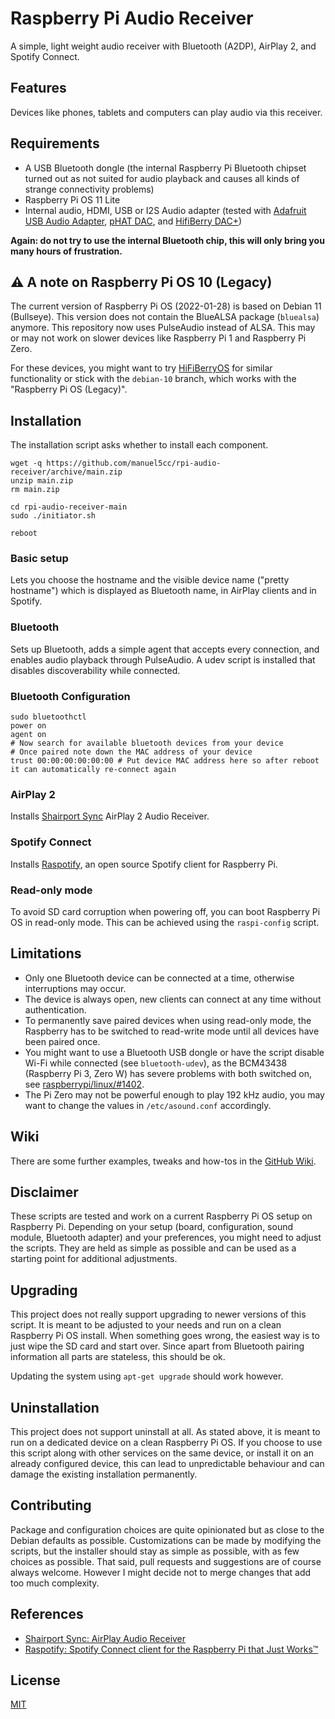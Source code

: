 # Raspberry Pi Audio Receiver

A simple, light weight audio receiver with Bluetooth (A2DP), AirPlay 2, and Spotify Connect.

## Features

Devices like phones, tablets and computers can play audio via this receiver.

## Requirements

- A USB Bluetooth dongle (the internal Raspberry Pi Bluetooth chipset turned out as not suited for audio playback and causes all kinds of strange connectivity problems)
- Raspberry Pi OS 11 Lite
- Internal audio, HDMI, USB or I2S Audio adapter (tested with [Adafruit USB Audio Adapter](https://www.adafruit.com/product/1475),  [pHAT DAC](https://shop.pimoroni.de/products/phat-dac), and [HifiBerry DAC+](https://www.hifiberry.com/products/dacplus/))

**Again: do not try to use the internal Bluetooth chip, this will only bring you many hours of frustration.**

## ⚠️ A note on Raspberry Pi OS 10 (Legacy)

The current version of Raspberry Pi OS (2022-01-28) is based on Debian 11 (Bullseye). This version does not contain the BlueALSA package (`bluealsa`) anymore. This repository now uses PulseAudio instead of ALSA. This may or may not work on slower devices like Raspberry Pi 1 and Raspberry Pi Zero.

For these devices, you might want to try [HiFiBerryOS](https://github.com/hifiberry/hifiberry-os/) for similar functionality or stick with the `debian-10` branch, which works with the "Raspberry Pi OS (Legacy)".

## Installation

The installation script asks whether to install each component.

    wget -q https://github.com/manuel5cc/rpi-audio-receiver/archive/main.zip
    unzip main.zip
    rm main.zip

    cd rpi-audio-receiver-main
    sudo ./initiator.sh

    reboot

### Basic setup

Lets you choose the hostname and the visible device name ("pretty hostname") which is displayed as Bluetooth name, in AirPlay clients and in Spotify.

### Bluetooth

Sets up Bluetooth, adds a simple agent that accepts every connection, and enables audio playback through PulseAudio. A udev script is installed that disables discoverability while connected.

### Bluetooth Configuration
```
sudo bluetoothctl
power on
agent on
# Now search for available bluetooth devices from your device
# Once paired note down the MAC address of your device 
trust 00:00:00:00:00:00 # Put device MAC address here so after reboot it can automatically re-connect again
```

### AirPlay 2

Installs [Shairport Sync](https://github.com/mikebrady/shairport-sync) AirPlay 2 Audio Receiver.

### Spotify Connect

Installs [Raspotify](https://github.com/dtcooper/raspotify), an open source Spotify client for Raspberry Pi.

### Read-only mode

To avoid SD card corruption when powering off, you can boot Raspberry Pi OS in read-only mode. This can be achieved using the `raspi-config` script.

## Limitations

- Only one Bluetooth device can be connected at a time, otherwise interruptions may occur.
- The device is always open, new clients can connect at any time without authentication.
- To permanently save paired devices when using read-only mode, the Raspberry has to be switched to read-write mode until all devices have been paired once.
- You might want to use a Bluetooth USB dongle or have the script disable Wi-Fi while connected (see `bluetooth-udev`), as the BCM43438 (Raspberry Pi 3, Zero W) has severe problems with both switched on, see [raspberrypi/linux/#1402](https://github.com/raspberrypi/linux/issues/1402).
- The Pi Zero may not be powerful enough to play 192 kHz audio, you may want to change the values in `/etc/asound.conf` accordingly.

## Wiki

There are some further examples, tweaks and how-tos in the [GitHub Wiki](https://github.com/nicokaiser/rpi-audio-receiver/wiki).

## Disclaimer

These scripts are tested and work on a current Raspberry Pi OS setup on Raspberry Pi. Depending on your setup (board, configuration, sound module, Bluetooth adapter) and your preferences, you might need to adjust the scripts. They are held as simple as possible and can be used as a starting point for additional adjustments.

## Upgrading

This project does not really support upgrading to newer versions of this script. It is meant to be adjusted to your needs and run on a clean Raspberry Pi OS install. When something goes wrong, the easiest way is to just wipe the SD card and start over. Since apart from Bluetooth pairing information all parts are stateless, this should be ok.

Updating the system using `apt-get upgrade` should work however.

## Uninstallation

This project does not support uninstall at all. As stated above, it is meant to run on a dedicated device on a clean Raspberry Pi OS. If you choose to use this script along with other services on the same device, or install it on an already configured device, this can lead to unpredictable behaviour and can damage the existing installation permanently.

## Contributing

Package and configuration choices are quite opinionated but as close to the Debian defaults as possible. Customizations can be made by modifying the scripts, but the installer should stay as simple as possible, with as few choices as possible. That said, pull requests and suggestions are of course always welcome. However I might decide not to merge changes that add too much complexity.


## References

- [Shairport Sync: AirPlay Audio Receiver](https://github.com/mikebrady/shairport-sync)
- [Raspotify: Spotify Connect client for the Raspberry Pi that Just Works™](https://github.com/dtcooper/raspotify)

## License

[MIT](LICENSE)
